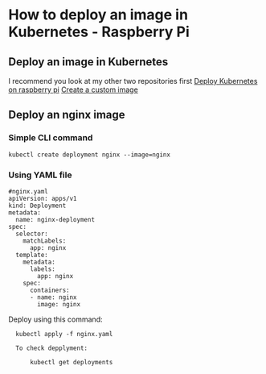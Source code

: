 # How to deploy an image in Kubernetes - Raspberry Pi

## Deploy an image in Kubernetes

I recommend you look at my other two repositories first
  [Deploy Kubernetes on raspberry pi](https://github.com/mcoto004CR/deploy_kube)
  [Create a custom image](https://github.com/mcoto004CR/nginx-custom-image)


## Deploy an nginx image
###  Simple CLI command
    
    kubectl create deployment nginx --image=nginx
    
### Using YAML file
    
    #nginx.yaml
    apiVersion: apps/v1
    kind: Deployment
    metadata:
      name: nginx-deployment
    spec:
      selector:
        matchLabels:
          app: nginx
      template:
        metadata:
          labels:
            app: nginx
        spec:
          containers:
          - name: nginx
            image: nginx
 
 Deploy using this command: 
 
      kubectl apply -f nginx.yaml
      
      To check depplyment:
      
          kubectl get deployments
